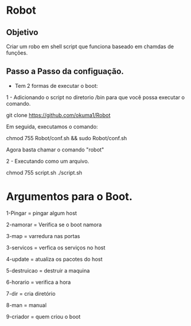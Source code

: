 # Robot

## Objetivo 
Criar um robo em shell script que funciona baseado em chamdas de funções.

## Passo a Passo da configuação.
- Tem 2 formas de executar o boot:

1 - Adicionando o script no diretorio /bin para que você possa executar o comando.

git clone https://github.com/okuma1/Robot

Em seguida, executamos o comando:

chmod 755 Robot/conf.sh && sudo Robot/conf.sh

Agora basta chamar o comando "robot"

2 - Executando como um arquivo.

chmod 755 script.sh
./script.sh


# Argumentos para o Boot.

1-Pingar = pingar algum host

2-namorar = Verifica se o boot namora

3-map = varredura nas portas

3-servicos = verfica os serviços no host

4-update = atualiza os pacotes do host

5-destruicao = destruir a maquina

6-horario = verifica a hora

7-dir = cria diretório

8-man = manual

9-criador = quem criou o boot
